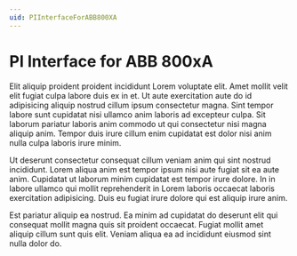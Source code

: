 ```yaml
---
uid: PIInterfaceForABB800XA
---
```


# PI Interface for ABB 800xA

Elit aliquip proident proident incididunt Lorem voluptate elit. Amet mollit velit elit fugiat culpa labore duis ex in et. Ut aute exercitation aute do id adipisicing aliquip nostrud cillum ipsum consectetur magna. Sint tempor labore sunt cupidatat nisi ullamco anim laboris ad excepteur culpa. Sit laborum pariatur laboris anim commodo ut qui consectetur nisi magna aliquip anim. Tempor duis irure cillum enim cupidatat est dolor nisi anim nulla culpa laboris irure minim.

Ut deserunt consectetur consequat cillum veniam anim qui sint nostrud incididunt. Lorem aliqua anim est tempor ipsum nisi aute fugiat sit ea aute anim. Cupidatat ut laborum minim cupidatat est tempor irure dolore. In in labore ullamco qui mollit reprehenderit in Lorem laboris occaecat laboris exercitation adipisicing. Duis eu fugiat irure dolore qui est aliquip irure anim.

Est pariatur aliquip ea nostrud. Ea minim ad cupidatat do deserunt elit qui consequat mollit magna quis sit proident occaecat. Fugiat mollit amet aliquip cillum sunt quis elit. Veniam aliqua ea ad incididunt eiusmod sint nulla dolor do.